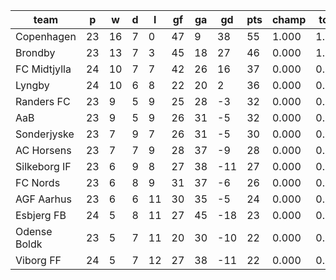 |     team     | p  | w  | d | l  | gf | ga | gd  | pts | champ | top2  | top3  | top4  |  5-7  | bot4  | bot3  | bot2  |
|--------------|----|----|---|----|----|----|-----|-----|-------|-------|-------|-------|-------|-------|-------|-------|
| Copenhagen   | 23 | 16 | 7 |  0 | 47 |  9 |  38 |  55 | 1.000 | 1.000 | 1.000 | 1.000 | 0.000 | 0.000 | 0.000 | 0.000|
| Brondby      | 23 | 13 | 7 |  3 | 45 | 18 |  27 |  46 | 0.000 | 1.000 | 1.000 | 1.000 | 0.000 | 0.000 | 0.000 | 0.000|
| FC Midtjylla | 24 | 10 | 7 |  7 | 42 | 26 |  16 |  37 | 0.000 | 0.000 | 0.750 | 0.930 | 0.070 | 0.000 | 0.000 | 0.000|
| Lyngby       | 24 | 10 | 6 |  8 | 22 | 20 |   2 |  36 | 0.000 | 0.000 | 0.174 | 0.760 | 0.240 | 0.000 | 0.000 | 0.000|
| Randers FC   | 23 |  9 | 5 |  9 | 25 | 28 |  -3 |  32 | 0.000 | 0.000 | 0.033 | 0.157 | 0.771 | 0.000 | 0.000 | 0.000|
| AaB          | 23 |  9 | 5 |  9 | 26 | 31 |  -5 |  32 | 0.000 | 0.000 | 0.039 | 0.120 | 0.811 | 0.000 | 0.000 | 0.000|
| Sonderjyske  | 23 |  7 | 9 |  7 | 26 | 31 |  -5 |  30 | 0.000 | 0.000 | 0.004 | 0.033 | 0.722 | 0.004 | 0.000 | 0.000|
| AC Horsens   | 23 |  7 | 7 |  9 | 28 | 37 |  -9 |  28 | 0.000 | 0.000 | 0.000 | 0.001 | 0.141 | 0.148 | 0.028 | 0.003|
| Silkeborg IF | 23 |  6 | 9 |  8 | 27 | 38 | -11 |  27 | 0.000 | 0.000 | 0.000 | 0.000 | 0.107 | 0.253 | 0.066 | 0.008|
| FC Nords     | 23 |  6 | 8 |  9 | 31 | 37 |  -6 |  26 | 0.000 | 0.000 | 0.000 | 0.000 | 0.070 | 0.357 | 0.121 | 0.024|
| AGF Aarhus   | 23 |  6 | 6 | 11 | 30 | 35 |  -5 |  24 | 0.000 | 0.000 | 0.000 | 0.000 | 0.065 | 0.441 | 0.226 | 0.085|
| Esbjerg FB   | 24 |  5 | 8 | 11 | 27 | 45 | -18 |  23 | 0.000 | 0.000 | 0.000 | 0.000 | 0.000 | 0.985 | 0.956 | 0.763|
| Odense Boldk | 23 |  5 | 7 | 11 | 20 | 30 | -10 |  22 | 0.000 | 0.000 | 0.000 | 0.000 | 0.005 | 0.832 | 0.684 | 0.396|
| Viborg FF    | 24 |  5 | 7 | 12 | 27 | 38 | -11 |  22 | 0.000 | 0.000 | 0.000 | 0.000 | 0.000 | 0.978 | 0.918 | 0.722|
